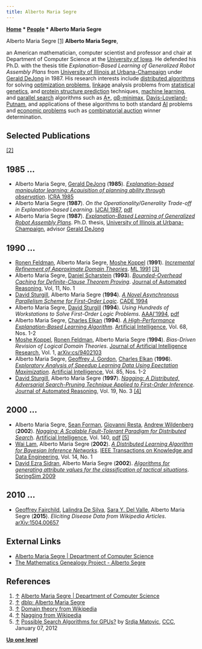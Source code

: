 ```yaml
---
title: Alberto Maria Segre
---
```

**[Home](Home "Home") * [People](People "People") * Alberto Maria Segre**

[](https://cs.uiowa.edu/people/alberto-maria-segre) Alberto Maria Segre <a id="cite-note-1" href="#cite-ref-1">[1]</a>
**Alberto Maria Segre**,

an American mathematician, computer scientist and professor and chair at Department of Computer Science at the [University of Iowa](https://en.wikipedia.org/wiki/University_of_Iowa).
He defended his Ph.D. with the thesis title *Explanation-Based Learning of Generalized Robot Assembly Plans* from [University of Illinois at Urbana-Champaign](University_of_Illinois_at_Urbana-Champaign "University of Illinois at Urbana-Champaign") under [Gerald DeJong](Mathematician#GFDeJongII "Mathematician") in 1987.
His research interests include [distributed algorithms](https://en.wikipedia.org/wiki/Distributed_algorithm) for solving [optimization problems](https://en.wikipedia.org/wiki/Optimization_problem), [linkage](https://en.wikipedia.org/wiki/Genetic_linkage) analysis problems from [statistical genetics](https://en.wikipedia.org/wiki/Population_genetics), and [protein structure prediction](https://en.wikipedia.org/wiki/Protein_structure_prediction) techniques, [machine learning](Learning "Learning"), and [parallel search](Parallel_Search "Parallel Search") algorithms such as [A\*](https://en.wikipedia.org/wiki/A*_search_algorithm), [αβ-minimax](Alpha-Beta "Alpha-Beta"), [Davis-Loveland-Putnam](https://en.wikipedia.org/wiki/DPLL_algorithm), and applications of these algorithms to both standard [AI](Artificial_Intelligence "Artificial Intelligence") problems and [economic problems](https://en.wikipedia.org/wiki/Economic_problem) such as [combinatorial auction](https://en.wikipedia.org/wiki/Combinatorial_auction) winner determination.

## Selected Publications

<a id="cite-note-2" href="#cite-ref-2">[2]</a>

## 1985 ...

- Alberto Maria Segre, [Gerald DeJong](Mathematician#GFDeJongII "Mathematician") (**1985**). *[Explanation-based manipulator learning: Acquisition of planning ability through observation](https://ieeexplore.ieee.org/abstract/document/1087311)*. [ICRA 1985](https://dblp.uni-trier.de/db/conf/icra/icra1985.html)
- Alberto Maria Segre (**1987**). *On the Operationality/Generality Trade-off in Explanation-based Learning*. [IJCAI 1987](Conferences#IJCAI1987 "Conferences"), [pdf](https://www.ijcai.org/Proceedings/87-1/Papers/049.pdf)
- Alberto Maria Segre (**1987**). *[Explanation-Based Learning of Generalized Robot Assembly Plans](https://www.ideals.illinois.edu/handle/2142/69364)*. Ph.D. thesis, [University of Illinois at Urbana-Champaign](University_of_Illinois_at_Urbana-Champaign "University of Illinois at Urbana-Champaign"), advisor [Gerald DeJong](Mathematician#GFDeJongII "Mathematician")

## 1990 ...

- [Ronen Feldman](https://dblp.uni-trier.de/pers/hd/f/Feldman:Ronen), Alberto Maria Segre, [Moshe Koppel](Moshe_Koppel "Moshe Koppel") (**1991**). *[Incremental Refinement of Approximate Domain Theories](https://openreview.net/forum?id=BkN3AjbdWB)*. [ML 1991](https://dblp.uni-trier.de/db/conf/icml/ml1991.html) <a id="cite-note-3" href="#cite-ref-3">[3]</a>
- Alberto Maria Segre, [Daniel Scharstein](http://www.cs.middlebury.edu/~schar/) (**1993**). *[Bounded-Overhead Caching for Definite-Clause Theorem Proving](https://link.springer.com/article/10.1007/BF00881901)*. [Journal of Automated Reasoning](https://en.wikipedia.org/wiki/Journal_of_Automated_Reasoning), Vol, 11, No. 1
- [David Sturgill](index.php?title=David_Sturgill&action=edit&redlink=1 "David Sturgill (page does not exist)"), Alberto Maria Segre (**1994**). *[A Novel Asynchronous Parallelism Scheme for First-Order Logic](https://link.springer.com/chapter/10.1007/3-540-58156-1_35)*. [CADE 1994](https://dblp.uni-trier.de/db/conf/cade/cade94.html)
- Alberto Maria Segre, [David Sturgill](index.php?title=David_Sturgill&action=edit&redlink=1 "David Sturgill (page does not exist)") (**1994**). *Using Hundreds of Workstations to Solve First-Order Logic Problems*. [AAAI'1994](Conferences#AAAI-94 "Conferences"), [pdf](https://www.aaai.org/Papers/AAAI/1994/AAAI94-029.pdf)
- Alberto Maria Segre, [Charles Elkan](Charles_Elkan "Charles Elkan") (**1994**). *[A High-Performance Explanation-Based Learning Algorithm](https://www.semanticscholar.org/paper/A-High-Performance-Explanation-Based-Learning-Segre-Elkan/e8afba39d0aaae0f5674f70deb8fc4571655c534)*. [Artificial Intelligence](https://en.wikipedia.org/wiki/Artificial_Intelligence_%28journal%29), Vol. 68, Nos. 1-2
- [Moshe Koppel](Moshe_Koppel "Moshe Koppel"), [Ronen Feldman](https://dblp.uni-trier.de/pers/hd/f/Feldman:Ronen), Alberto Maria Segre (**1994**). *Bias-Driven Revision of Logical Domain Theories*. [Journal of Artificial Intelligence Research](https://en.wikipedia.org/wiki/Journal_of_Artificial_Intelligence_Research), Vol. 1, [arXiv:cs/9402103](https://arxiv.org/abs/cs/9402103)
- Alberto Maria Segre, [Geoffrey J. Gordon](Mathematician#GGordon "Mathematician"), [Charles Elkan](Charles_Elkan "Charles Elkan") (**1996**). *[Exploratory Analysis of Speedup Learning Data Using Epectation Maximization](https://dl.acm.org/citation.cfm?id=241108)*. [Artificial Intelligence](<https://en.wikipedia.org/wiki/Artificial_Intelligence_(journal)>), Vol. 85, Nos. 1-2
- [David Sturgill](index.php?title=David_Sturgill&action=edit&redlink=1 "David Sturgill (page does not exist)"), Alberto Maria Segre (**1997**). *[Nagging: A Distributed, Adversarial Search-Pruning Technique Applied to First-Order Inference](https://link.springer.com/article/10.1023/A:1005885725562)*. [Journal of Automated Reasoning](https://en.wikipedia.org/wiki/Journal_of_Automated_Reasoning), Vol. 19, No. 3 <a id="cite-note-4" href="#cite-ref-4">[4]</a>

## 2000 ...

- Alberto Maria Segre, [Sean Forman](index.php?title=Sean_Forman&action=edit&redlink=1 "Sean Forman (page does not exist)"), [Giovanni Resta](index.php?title=Giovanni_Resta&action=edit&redlink=1 "Giovanni Resta (page does not exist)"), [Andrew Wildenberg](index.php?title=Andrew_Wildenberg&action=edit&redlink=1 "Andrew Wildenberg (page does not exist)") (**2002**). *[Nagging: A Scalable Fault-Tolerant Paradigm for Distributed Search](https://www.semanticscholar.org/paper/Nagging%3A-A-scalable-fault-tolerant-paradigm-for-Segre-Forman/8fcebc5b66acac5d286f4153637ab2334ddf9d75)*. [Artificial Intelligence](https://en.wikipedia.org/wiki/Artificial_Intelligence_%28journal%29), Vol. 140, [pdf](http://jmvidal.cse.sc.edu/library/segre02a.pdf) <a id="cite-note-5" href="#cite-ref-5">[5]</a>
- [Wai Lam](https://scholar.google.com/citations?user=ewA4NAcAAAAJ&hl=en), Alberto Maria Segre (**2002**). *[A Distributed Learning Algorithm for Bayesian Inference Networks](https://ieeexplore.ieee.org/document/979975)*. [IEEE Transactions on Knowledge and Data Engineering](IEEE#TKDE "IEEE"), Vol. 14, No. 1
- [David Ezra Sidran](https://dblp.uni-trier.de/pers/hd/s/Sidran:David_Ezra), Alberto Maria Segre (**2002**). *[Algorithms for generating attribute values for the classification of tactical situations](https://www.semanticscholar.org/paper/Algorithms-for-generating-attribute-values-for-the-Sidran-Segre/49655345aadfe57b467c34436108d822fe746b4e)*. [SpringSim 2009](https://dblp.uni-trier.de/db/conf/springsim/springsim2009.html)

## 2010 ...

- [Geoffrey Fairchild](https://dblp.uni-trier.de/pers/hd/f/Fairchild:Geoffrey), [Lalindra De Silva](https://dblp.uni-trier.de/pers/hd/s/Silva:Lalindra_De), [Sara Y. Del Valle](https://dblp.uni-trier.de/pers/hd/v/Valle:Sara_Y=_Del), Alberto Maria Segre (**2015**). *Eliciting Disease Data from Wikipedia Articles*. [arXiv:1504.00657](https://arxiv.org/abs/1504.00657)

## External Links

- [Alberto Maria Segre | Department of Computer Science](https://cs.uiowa.edu/people/alberto-maria-segre)
- [The Mathematics Genealogy Project - Alberto Segre](https://www.genealogy.math.ndsu.nodak.edu/id.php?id=88341)

## References

1. <a id="cite-ref-1" href="#cite-note-1">↑</a> [Alberto Maria Segre | Department of Computer Science](https://cs.uiowa.edu/people/alberto-maria-segre)
1. <a id="cite-ref-2" href="#cite-note-2">↑</a> [dblp: Alberto Maria Segre](https://dblp.uni-trier.de/pers/hd/s/Segre:Alberto_Maria.html)
1. <a id="cite-ref-3" href="#cite-note-3">↑</a> [Domain theory from Wikipedia](https://en.wikipedia.org/wiki/Domain_theory)
1. <a id="cite-ref-4" href="#cite-note-4">↑</a> [Nagging from Wikipedia](https://en.wikipedia.org/wiki/Nagging)
1. <a id="cite-ref-5" href="#cite-note-5">↑</a> [Possible Search Algorithms for GPUs?](http://www.talkchess.com/forum/viewtopic.php?topic_view=threads&p=442052&t=41853) by [Srdja Matovic](Srdja_Matovic "Srdja Matovic"), [CCC](CCC "CCC"), January 07, 2012

**[Up one level](People "People")**

